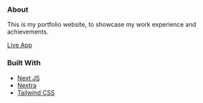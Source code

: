 ### About

This is my portfolio website, to showcase my work experience and achievements.

[Live App](https://winston-tandi.vercel.app/)

### Built With

- [Next JS](https://nextjs.org/docs)
- [Nextra](https://nextra.site/docs/blog-theme/start)
- [Tailwind CSS](https://tailwindcss.com/)
